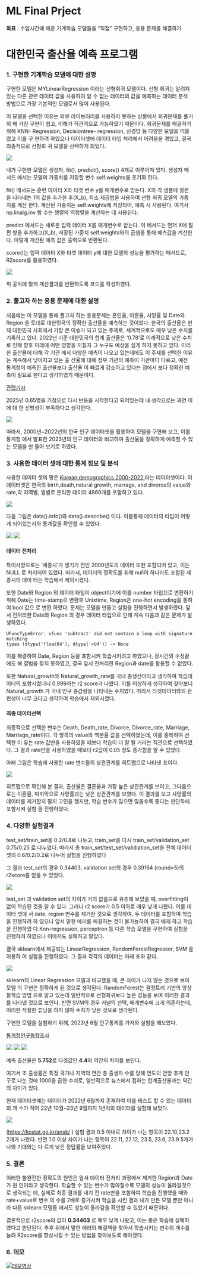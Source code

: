# ML Final Prject

**목표** : 수업시간에 배운 기계학습 모델들을 “직접” 구현하고, 응용 문제를 해결하기

# 대한민국 출산율 예측 프로그램

### 1. 구현한 기계학습 모델에 대한 설명

구현한 모델은 MYLinearRegression 이라는 선형회귀 모델이다.
선형 회귀는 알려져있는
다른 관련 데이터 값을 사용하여 알 수 없는 데이터의 값을 예측하는 데이터 분석 방법으로
가장 기본적인 모델로서 많이 사용된다.

이 모델을 선택한 이유는 외부 라이브러리를 사용하지 못하는 상황에서 회귀문제를 풀기 위
해 가장 구현이 쉽고, 이해가 직관적으로 가능하였기 때문이다. 회귀문제를 해결하기 위해
KNN- Regression, Decisiontree- regression, 신경망 등 다양한 모델을 떠올렸고 이를 구
현하려 하였으나 데이터셋에 데이터 타입 처리에서 어려움을 겪었고, 결국 최종적으로 선형회
귀 모델을 선택하게 되었다.

<img src="image\1.PNG">

내가 구현한 모델은 생성자, fit(), predict(), score() 4개로 이루어져 있다. 생성자 매서드
에서는 모델의 가중치를 저장할 변수 self.weights를 초기화 한다.

fit() 메서드는 훈련 데이터 X와 타겟 변수 y를 매개변수로 받는다. X의 각 샘플에 절편을
나타내는 1의 값을 추가한 후(X_b), 최소 제곱법을 사용하여 선형 회귀 모델의 가중치를 계산
한다. 계산된 가중치는 self.weights에 저장되어, 예측 시 사용된다. 여기서 np.linalg.inv 함
수는 행렬의 역행렬을 계산하는 데 사용된다.

predict 메서드는 새로운 입력 데이터 X를 매개변수로 받는다. 이 메서드는 먼저 X에 절편
항을 추가하고(X_b), 저장된 가중치 self.weights와의 곱셈을 통해 예측값을 계산한다. 이렇게
계산된 예측 값은 출력으로 반환된다.

score()는 입력 데이터 X와 타겟 데이터 y에 대한 모델의 성능을 평가하는 매서드로, R2score를 활용하였다.

<img src="image\2.PNG">

위 공식에 맞게 계산결과를 반환하도록 코드를 작성하였다.

### 2. 풀고자 하는 응용 문제에 대한 설명

처음에는 이 모델을 통해 풀고자 하는 응용문제는 혼인율, 이혼율, 사망률 및 Date와 Region
을 토대로 대한민국의 정확한 출산율을 예측하는 것이었다. 한국의 출산율은 현재 대한민국
사회에서 가장 큰 이슈가 되고 있는 주제로, 세계적으로도 매우 낮은 수치를 기록하고 있다. 2022년 기준 대한민국의 합계 출산율은 ‘0.78’로 이례적으로 낮은 수치로 인해 향후 미래에
어떤 영향을 끼칠지 그 누구도 예상을 쉽게 하지 못하고 있다. 이러한 출산율에 대해 각 기관
에서 다양한 예측이 나오고 있는데에도 이 주제를 선택한 이유는 계속해서 낮아지고 있는 출
산율에 대해 정부 기관의 예측이 기관마다 다르고, 예전 통계청이 예측한 출산율보다 출산율
이 빠르게 감소하고 있다는 점에서 보다 정확한 예측이 필요로 한다고 생각하였기 때문이다.

[관련기사 ](https://n.news.naver.com/article/011/0004274570)

2025년 0.65명을 기점으로 다시 반등을 시작한다고 되어있는데 내 생각으로는 과연 이에 대
한 신빙성이 부족하다고 생각한다.

<img src="image\3.PNG">

따라서, 2000년~2022년의 한국 인구 데이터셋을 활용하여 모델을 구현해 보고, 이를 통계청
에서 발표한 2023년의 인구 데이터와 비교하여 출산율을 정확하게 예측할 수 있는 모델을 만
들어 보기로 하였다.

### 3. 사용한 데이터 셋에 대한 통계 정보 및 분석

사용한 데이터 셋의 명은 [Korean demographics 2000-2022
](https://www.kaggle.com/datasets/alexandrepetit881234/korean-demographics-20002022) 라는 데이터셋이다. 이 데이터셋은 한국의 birth,death,natural growth, marrage, and
divorce의 value와 rate,각 지역별, 월별로 분리한 데이터 4860개를 포함하고 있다.

<img src="image\4.PNG">

다음 그림은 data().info()와 data().describe() 이다. 이를통해 데이터의 타입이 어떻게 되어있는지와 통계값을 확인할 수 있었다.

<img src="image\5.PNG">
<img src="image\6.PNG">

#### 데이터 전처리

특이사항으로는 ‘세종시’가 생기기 전인 2000년도의 데이터 또한 포함되어 있고, 이는 NULL
로 처리되어 있었다. 따라서, 데이터의 정확도를 위해 null이 하나라도 포함된 세종시의 데이
터는 학습에서 제외시켰다.

또한 Date와 Region 의 데이터 타입이 object이기에 이를 number 타입으로 변환하기 위해
Date는 time-stamp로 변환후 Unixtime, Region은 one-hot encoding을 통하여 bool 값으
로 변환 하였다. 문제는 모델을 만들고 실험을 진행하면서 발생하였다. 앞서 전처리한 Date와 Region 의 경우
데이터 타입으로 인해 계속 다음과 같은 문제가 발생하였다.

```
UFuncTypeError: ufunc 'subtract' did not contain a loop with signature matching
types (dtype('float64'), dtype('<U4')) -> None
```

이를 해결하여 Date, Region 등을 포함시켜 학습시키려고 하였으나, 장시간의 수정끝에도 해
결법을 찾지 못하였고, 결국 앞서 전처리한 Region과 date를 활용할 수 없었다.

또한 Natural_growth와 Natural_growth_rate를 국내 총생산이라고 생각하여 학습데이터의
포함시켰더니 0.999라는 r2 score가 나왔다. 이를 이상하게 생각하여 찾아보니
Natural_growth 가 국내 인구 증감량을 나타내는 수치였다. 따라서 타겟데이터와의 관련성이
너무 크다고 생각하여 학습에서 제외시켰다.

#### 최종 데이터선택

최종적으로 선택한 변수는 Death, Death_rate, Divorce, Divorce_rate, Marriage,
Marriage_rate이다. 각 항목의 value와 백분율 값을 선택하였는데, 이를 중복하여 선택한 이
유는 rate 값만을 사용하였을 때보다 학습이 더 잘 될 거라는 직관으로 선택하였다. 그 결과 rate만을 사용하였을 때보다 r2값이 0.05 정도 증가함을 알 수 있었다.

아래 그림은 학습에 사용한 rate 변수들의 상관관계를 히트맵으로 나타낸 표이다.

<img src="image\7.PNG">

히트맵으로 확인해 본 결과, 출산율은 결혼율과 가장 높은 상관관계를 보이고, 그다음으로는
이혼율, 마지막으로 사망률과는 낮은 상관관계를 보였다. 이 결과를 보고 사망률의 데이터를
제거할지 말지 고민을 했지만, 학습 변수가 많으면 많을수록 좋다는 판단하에 포함시켜 실험
을 진행하였다.

### 4. 다양한 실험결과

test_set/train_set을 0.2/0.8로 나누고, train_set을 다시 train_set/validation_set
0.75/0.25 로 나누었다. 따라서 총 train_set/test_set/validiation_set을 전체 데이터셋의
0.6/0.2/0.2로 나누어 실험을 진행하였다

그 결과 test_set의 경우 0.34403, validation set의 경우 0.39164 (round=5)의 r2score를
얻을 수 있었다.

<img src="image\8.PNG">

test_set 과 validation set의 차이가 거의 없음으로 유추해 보았을 때, overfitting이 없이
학습된 것을 알 수 있다. 그러나 r2 score가 0.5 이하로 매우 낮게 나왔다. 이를 데이터 셋에
서 date, region 변수를 제거한 것으로 생각하여, 두 데이터를 포함하여 학습을 진행하려 하
였으나 앞서 말한 에러를 해결하는 것이 불가능하여 결국 배제 하고 학습을 진행하였
다.Knn-regression, perceptron 등 다른 학습 모델을 구현하여 실험을 진행하려 하였으나
이마저도 실패하고 말았다.

결국 sklearn에서 제공되는 LinearRegression, RandomForestRegressor, SVM 을 이용하
여 실험을 진행하였다. 그 결과 각각의 데이터는 아래 표와 같다.

<img src="image\9.PNG">

sklearn의 Linear Regression 모델과 비교했을 때, 큰 차이가 나지 않는 것으로 보아 모델
의 구현은 정확하게 된 것으로 생각된다. RandomForest는 결정트리 기반의 앙상블학습 방법
으로 알고 있는데 일반적으로 선형회귀보다 높은 성능을 보여 이러한 결과를 나타낸 것으로
보인다. 반면 SVM의 경우 커널의 선택, 매개변수에 크게 의존하는데, 이러한 적절한 튜닝을
하지 않아 수치가 낮은 것으로 생각된다.

구현한 모델을 실험하기 위해, 2023년 6월 인구통계를 가져와 실험을 해보았다.

[통계청인구동향조사](https://kostat.go.kr/board.es?mid=a10301010000&bid=204&list_no=426810&act=view&mainXml=Y)

<img src="image\10.PNG">

<img src="image\11.PNG" >

<img src="image\12.PNG">

예측 출산율은 **5.752**로 타겟값인 **4.4**와 약간의 차이를 보인다.

여기서 조 출생률은 특정 국가나 지역의 연간 총 출생자 수를 당해 연도의 연앙 추계 인구로
나눈 것에 1000을 곱한 수치로, 일반적으로 뉴스에서 접하는 합계출산율과는 약간의 차이가
있다.

현재 데이터셋에는 데이터가 2022년 6월까지 존재하여 이를 테스트 할 수 있는 데이터의 개
수가 적어 22년 10월~23년 9월까지 1년치의 데이터를 실험해 보았다.

<img src="image\13.PNG">

(https://kostat.go.kr/ansk/ )
실험 결과 0.5 이내로 차이가 나는 항목이 22.10,23.2 2개가 나왔다. 반면 1.0 이상 차이가 나는 항목이 22.11, 22.12, 23.5, 23.6, 23.9 5개가 나와 기대와는 다
르게 낮은 정답률을 보여주었다.

### 5. 결론

이러한 불완전한 정확도의 원인은 앞서 데이터 전처리 과정에서 제거한 Region과 Date가 원
인이라고 생각한다. 학습할 수 있는 변수가 많아질수록 모델의 성능이 올라갈것으로 생각되는
데, 실제로 최종 결과를 내기 전 rate만을 포함하여 학습을 진행했을 때와 rate+value로 변수
의 수를 2배로 증가시켜 학습을 시킨 결과 내가 만든 모델 뿐만 아니라 다른 sklearn 모델들
에서도 성능이 올라감을 확인할 수 있었기 때문이다.

결론적으로 r2score의 값이 **0.34403** 로 매우 낮게 나왔고, 이는 좋은 학습에 실패하였다고
판단된다. 추후 위에서 말한 에러의 해결책을 찾아서 학습시키는 변수의 개수를 늘려
R2score를 향상시킬 수 있는 방법을 찾아보도록 해야겠다.

### 6. 데모

[![데모영상](https://img.youtube.com/vi/41CNi7lJe3g/0.jpg)](https://youtu.be/41CNi7lJe3g?si=KszAqHS63_T3udrC)
